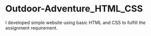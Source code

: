 # Outdoor-Adventure_HTML_CSS
 I developed simple website using basic HTML and CSS to fulfill the assignment requirement.
